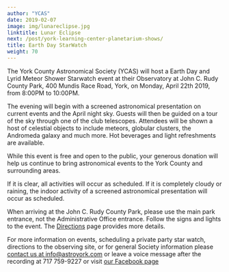 ```yaml
---
author: "YCAS"
date: 2019-02-07
image: img/lunareclipse.jpg
linktitle: Lunar Eclipse
next: /post/york-learning-center-planetarium-shows/
title: Earth Day StarWatch
weight: 70
---
```

The York County Astronomical Society (YCAS) will host a Earth Day and Lyrid Meteor Shower Starwatch event at their Observatory at John C. Rudy County Park, 400 Mundis Race Road, York, on Monday, April 22th 2019, from  8:00PM to 10:00PM.

The evening will begin with a screened astronomical presentation on current events and the April night sky. Guests will then be guided on a tour of the sky through one of the club telescopes. Attendees will be shown a host of celestial objects to include meteors, globular clusters, the Andromeda galaxy and much more. Hot beverages and light refreshments are available.

While this event is free and open to the public, your generous donation will help us continue to bring astronomical events to the York County and surrounding areas.

If it is clear, all activities will occur as scheduled. If it is completely cloudy or raining, the indoor activity of a screened astronomical presentation will occur as scheduled.

When arriving at the John C. Rudy County Park, please use the main park entrance, not the Administrative Office entrance. Follow the signs and lights to the event. The [Directions](https://www.astroyork.com/directions) page provides more details.

For more information on events, scheduling a private party star watch, directions to the observing site, or for general Society information please [contact us at info@astroyork.com](info@astroyork.com) or leave a voice message after the recording at 717 759-9227 or visit [our Facebook page](https://www.facebook.com/astroyork)
